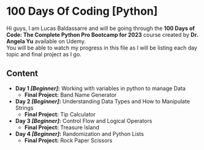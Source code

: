 # 100 Days Of Coding [Python]

Hi guys, I am Lucas Baldassarre and will be going through the **100 Days of Code: The Complete Python Pro Bootcamp for 2023** course created by **Dr. Angela Yu** available on Udemy. <br>
You will be able to watch my progress in this file as I will be listing each day topic and final project as I go.

## Content
- **Day 1 *[Beginner]*:** Working with variables in python to manage Data
    - **Final Project:** Band Name Generator
- **Day 2 *[Beginner]*:** Understanding Data Types and How to Manipulate Strings
    - **Final Project:** Tip Calculator
- **Day 3 *[Beginner]*:** Control Flow and Logical Operators
    - **Final Project:** Treasure Island
- **Day 4 *[Beginner]*:** Randomization and Python Lists
    - **Final Project:** Rock Paper Scissors